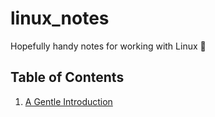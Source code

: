 # linux_notes
Hopefully handy notes for working with Linux 📝
## Table of Contents
1. [A Gentle Introduction](chapters/1_intro.md)

